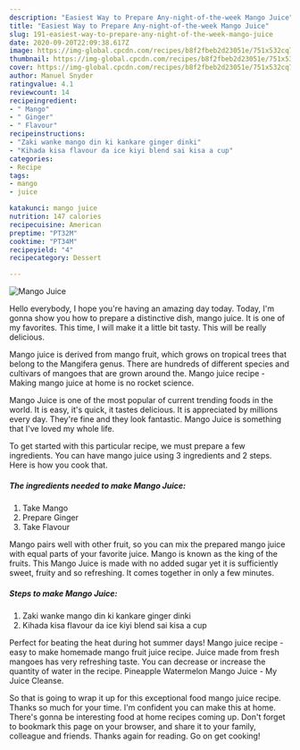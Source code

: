 ```yaml
---
description: "Easiest Way to Prepare Any-night-of-the-week Mango Juice"
title: "Easiest Way to Prepare Any-night-of-the-week Mango Juice"
slug: 191-easiest-way-to-prepare-any-night-of-the-week-mango-juice
date: 2020-09-20T22:09:38.617Z
image: https://img-global.cpcdn.com/recipes/b8f2fbeb2d23051e/751x532cq70/mango-juice-recipe-main-photo.jpg
thumbnail: https://img-global.cpcdn.com/recipes/b8f2fbeb2d23051e/751x532cq70/mango-juice-recipe-main-photo.jpg
cover: https://img-global.cpcdn.com/recipes/b8f2fbeb2d23051e/751x532cq70/mango-juice-recipe-main-photo.jpg
author: Manuel Snyder
ratingvalue: 4.1
reviewcount: 14
recipeingredient:
- " Mango"
- " Ginger"
- " Flavour"
recipeinstructions:
- "Zaki wanke mango din ki kankare ginger dinki"
- "Kihada kisa flavour da ice kiyi blend sai kisa a cup"
categories:
- Recipe
tags:
- mango
- juice

katakunci: mango juice 
nutrition: 147 calories
recipecuisine: American
preptime: "PT32M"
cooktime: "PT34M"
recipeyield: "4"
recipecategory: Dessert

---
```



![Mango Juice](https://img-global.cpcdn.com/recipes/b8f2fbeb2d23051e/751x532cq70/mango-juice-recipe-main-photo.jpg)

Hello everybody, I hope you're having an amazing day today. Today, I'm gonna show you how to prepare a distinctive dish, mango juice. It is one of my favorites. This time, I will make it a little bit tasty. This will be really delicious.

Mango juice is derived from mango fruit, which grows on tropical trees that belong to the Mangifera genus. There are hundreds of different species and cultivars of mangoes that are grown around the. Mango juice recipe - Making mango juice at home is no rocket science.

Mango Juice is one of the most popular of current trending foods in the world. It is easy, it's quick, it tastes delicious. It is appreciated by millions every day. They're fine and they look fantastic. Mango Juice is something that I've loved my whole life.


To get started with this particular recipe, we must prepare a few ingredients. You can have mango juice using 3 ingredients and 2 steps. Here is how you cook that.

<!--inarticleads1-->

##### The ingredients needed to make Mango Juice:

1. Take  Mango
1. Prepare  Ginger
1. Take  Flavour


Mango pairs well with other fruit, so you can mix the prepared mango juice with equal parts of your favorite juice. Mango is known as the king of the fruits. This Mango Juice is made with no added sugar yet it is sufficiently sweet, fruity and so refreshing. It comes together in only a few minutes. 

<!--inarticleads2-->

##### Steps to make Mango Juice:

1. Zaki wanke mango din ki kankare ginger dinki
1. Kihada kisa flavour da ice kiyi blend sai kisa a cup


Perfect for beating the heat during hot summer days! Mango juice recipe - easy to make homemade mango fruit juice recipe. Juice made from fresh mangoes has very refreshing taste. You can decrease or increase the quantity of water in the recipe. Pineapple Watermelon Mango Juice - My Juice Cleanse. 

So that is going to wrap it up for this exceptional food mango juice recipe. Thanks so much for your time. I'm confident you can make this at home. There's gonna be interesting food at home recipes coming up. Don't forget to bookmark this page on your browser, and share it to your family, colleague and friends. Thanks again for reading. Go on get cooking!
